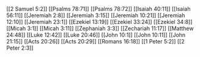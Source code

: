 [[2 Samuel 5:2]]
[[Psalms 78:71]]
[[Psalms 78:72]]
[[Isaiah 40:11]]
[[Isaiah 56:11]]
[[Jeremiah 2:8]]
[[Jeremiah 3:15]]
[[Jeremiah 10:21]]
[[Jeremiah 12:10]]
[[Jeremiah 23:1]]
[[Ezekiel 13:19]]
[[Ezekiel 33:24]]
[[Ezekiel 34:8]]
[[Micah 3:1]]
[[Micah 3:11]]
[[Zephaniah 3:3]]
[[Zechariah 11:17]]
[[Matthew 24:48]]
[[Luke 12:42]]
[[Luke 20:46]]
[[John 10:1]]
[[John 10:11]]
[[John 21:15]]
[[Acts 20:26]]
[[Acts 20:29]]
[[Romans 16:18]]
[[1 Peter 5:2]]
[[2 Peter 2:3]]
